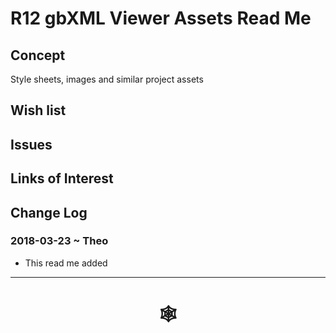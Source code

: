 <span style=display:none; >[You are now in a GitHub source code view - click this link to view Read Me file as a web page](http://www.ladybug.tools/spider/index.html#gbxml-viewer/r12/gv-tmp/README.md "View file as a web page." ) </span>

# R12 gbXML Viewer Assets Read Me



## Concept

Style sheets, images and similar project assets


## Wish list



## Issues



## Links of Interest



## Change Log

### 2018-03-23 ~ Theo

* This read me added

***

# <center title="hello!" ><a href=javascript:window.scrollTo(0,0); style=text-decoration:none; > &#x1f578; </a></center>



